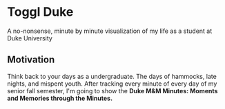 # Toggl Duke
A no-nonsense, minute by minute visualization of my life as a student at Duke University

## Motivation 
Think back to your days as a undergraduate. The days of hammocks, late nights, and mispent youth. After tracking every minute of every day of my senior fall semester, I'm going to show the <b>Duke M&M Minutes<b>: Moments and Memories through the Minutes. 
